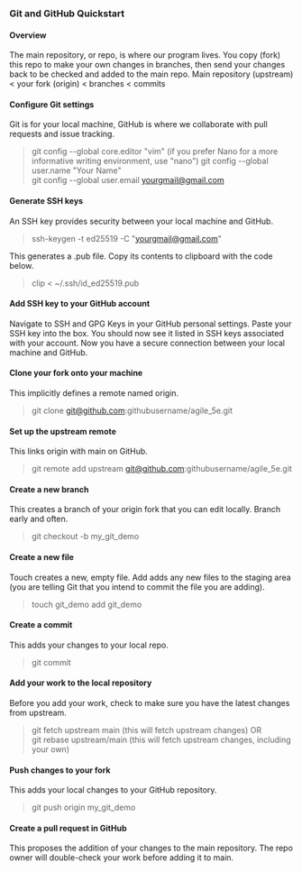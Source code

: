 ### Git and GitHub Quickstart
#### Overview
The main repository, or repo, is where our program lives. You copy (fork) this repo to make your own changes in branches, then send your changes back to be checked and added to the main repo. 
Main repository (upstream) < your fork (origin) < branches < commits

#### Configure Git settings
Git is for your local machine, GitHub is where we collaborate with pull requests and issue tracking.
>git config --global core.editor "vim"  (if you prefer Nano for a more informative writing environment, use "nano")
>git config --global user.name "Your Name"  
>git config --global user.email yourgmail@gmail.com  

#### Generate SSH keys
An SSH key provides security between your local machine and GitHub. 
>ssh-keygen -t ed25519 -C "yourgmail@gmail.com"

This generates a .pub file. Copy its contents to clipboard with the code below.
>clip < ~/.ssh/id_ed25519.pub

#### Add SSH key to your GitHub account
Navigate to SSH and GPG Keys in your GitHub personal settings.
Paste your SSH key into the box. You should now see it listed in SSH keys associated with your account.
Now you have a secure connection between your local machine and GitHub.

#### Clone your fork onto your machine 
This implicitly defines a remote named origin.
>git clone git@github.com:githubusername/agile_5e.git

#### Set up the upstream remote
This links origin with main on GitHub.
>git remote add upstream git@github.com:githubusername/agile_5e.git

#### Create a new branch
This creates a branch of your origin fork that you can edit locally. Branch early and often.
>git checkout -b my_git_demo

#### Create a new file
Touch creates a new, empty file.
Add adds any new files to the staging area (you are telling Git that you intend to commit the file you are adding).
>touch git_demo
>add git_demo

#### Create a commit
This adds your changes to your local repo.
>git commit

#### Add your work to the local repository
Before you add your work, check to make sure you have the latest changes from upstream. 
>git fetch upstream main (this will fetch upstream changes) OR  
>git rebase upstream/main (this will fetch upstream changes, including your own)

#### Push changes to your fork
This adds your local changes to your GitHub repository.
>git push origin my_git_demo

#### Create a pull request in GitHub
This proposes the addition of your changes to the main repository. The repo owner will double-check your work before adding it to main.